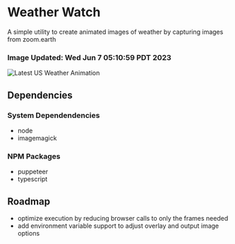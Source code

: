 # Weather Watch

A simple utility to create animated images of weather by capturing images from zoom.earth

### Image Updated: Wed Jun  7 05:10:59 PDT 2023

![Latest US Weather Animation](animations/2023-06-07.webp)

## Dependencies
### System Dependendencies
* node
* imagemagick
### NPM Packages
* puppeteer
* typescript

## Roadmap
* optimize execution by reducing browser calls to only the frames needed
* add environment variable support to adjust overlay and output image options
